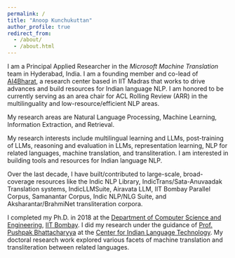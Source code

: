 ```yaml
---
permalink: /
title: "Anoop Kunchukuttan"
author_profile: true
redirect_from: 
  - /about/
  - /about.html
---
```

I am a Principal Applied Researcher in the *Microsoft Machine Translation* team in Hyderabad, India. I am a founding member and co-lead of [AI4Bharat](https://ai4bharat.iitm.ac.in), a research center based in IIT Madras that works to drive advances and build resources for Indian language NLP. I am honored to be currently serving as an area chair for ACL Rolling Review (ARR) in the multilinguality and low-resource/efficient NLP areas.

My research areas are Natural Language Processing, Machine Learning, Information Extraction, and Retrieval.  

My research interests include multilingual learning and LLMs, post-training of LLMs, reasoning and evaluation in LLMs, representation learning, NLP for related languages, machine translation, and transliteration. I am interested in building tools and resources for Indian language NLP.  

Over the last decade, I have built/contributed to large-scale, broad-coverage resources like the Indic NLP Library, IndicTrans/Sata-Anuvaadak Translation systems, IndicLLMSuite, Airavata LLM, IIT Bombay Parallel Corpus, Samanantar Corpus, Indic NLP/NLG Suite, and Aksharantar/BrahmiNet transliteration corpora.  

I completed my Ph.D. in 2018 at the [Department of Computer Science and Engineering](http://www.cse.iitb.ac.in), [IIT Bombay](http://www.iitb.ac.in). I did my research under the guidance of [Prof. Pushpak Bhattacharyya](http://www.cse.iitb.ac.in/~pb) at the [Center for Indian Language Technology](http://www.cfilt.iitb.ac.in). My doctoral research work explored various facets of machine translation and transliteration between related languages.


